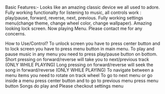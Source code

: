 Basic Features:-
Looks like an amazing classic device we all used to adore.
Fully working functionalty for listening to music, all controls work : play/pause, forward, reverse, next, previous.
Fully working settings menu(change theme, change wheel color, change wallpaper).
Amazing looking lock screen.
Now playing Menu.
Please contact me for any concerns.

How to Use/Control?
To unlock screen you have to press center button and to lock screen you have to press menu button in main menu.
To play and pause music in any menu you need to press play/pause button on bottom.
Short pressing on forward/reverse will take you to next/previous track (ONLY WHILE PLAYING)
Long pressing on forward/reverse will seek the song in forward/reverse (ONLY WHILE PLAYING)
To navigate between a menu items you need to rotate on track wheel
To go to next menu or go inside a menu press center button and to go to previous menu press menu button
Songs do play and Please checkout settings menu
